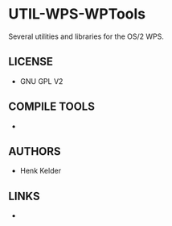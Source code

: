# UTIL-WPS-WPTools
Several utilities and libraries for the OS/2 WPS. 

## LICENSE
* GNU GPL V2

## COMPILE TOOLS
* 
 
## AUTHORS
* Henk Kelder

## LINKS
* 
